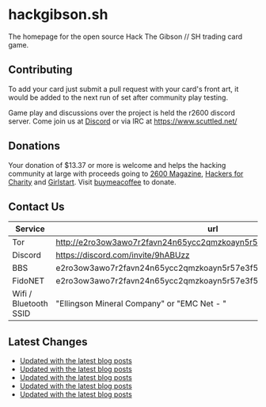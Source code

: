 # hackgibson.sh
The homepage for the open source Hack The Gibson // SH trading card game.


## Contributing

To add your card just submit a pull request with your card's front art, it would be added to the next run of set after community play testing.

Game play and discussions over the project is held the r2600 discord server. Come join us at [Discord](https://discord.com/invite/9hABUzz) or via IRC at https://www.scuttled.net/


## Donations

Your donation of $13.37 or more is welcome and helps the hacking community at large with proceeds going to [2600 Magazine](https://2600.com/), [Hackers for Charity](https://hackersforcharity.org) and [Girlstart](https://girlstart.org).  Visit [buymeacoffee](https://www.buymeacoffee.com/hackgibson.sh) to donate.


## Contact Us

Service | url
-|-
Tor | http://e2ro3ow3awo7r2favn24n65ycc2qmzkoayn5r57e3f56nvjwdcgg32ad.onion
Discord | https://discord.com/invite/9hABUzz
BBS | e2ro3ow3awo7r2favn24n65ycc2qmzkoayn5r57e3f56nvjwdcgg32ad.onion:23
FidoNET | e2ro3ow3awo7r2favn24n65ycc2qmzkoayn5r57e3f56nvjwdcgg32ad.onion:24554
Wifi / Bluetooth SSID | "Ellingson Mineral Company" or "EMC Net - <fidonet address>"

## Latest Changes
<!-- BLOG-POST-LIST:START -->
- [Updated with the latest blog posts](https://github.com/DFW2600/hackgibson.sh/commit/e8f578b69847d7b6bc50a40e4954dd0a54fea584)
- [Updated with the latest blog posts](https://github.com/DFW2600/hackgibson.sh/commit/0a64776cbdefbfe1dead5a0f89a5e061d76c1be0)
- [Updated with the latest blog posts](https://github.com/DFW2600/hackgibson.sh/commit/ded72cfe1a945356ac45f54b4d7753d7d3a82ce2)
- [Updated with the latest blog posts](https://github.com/DFW2600/hackgibson.sh/commit/c00b0736bfda6f15137e2676d18789115aed9f07)
- [Updated with the latest blog posts](https://github.com/DFW2600/hackgibson.sh/commit/3899e294f3990abccc46e539a1f97b59ad857ee2)
<!-- BLOG-POST-LIST:END -->
